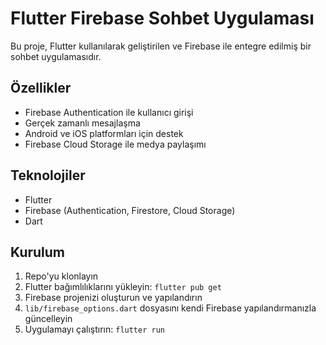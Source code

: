 # Flutter Firebase Sohbet Uygulaması

Bu proje, Flutter kullanılarak geliştirilen ve Firebase ile entegre edilmiş bir sohbet uygulamasıdır.

## Özellikler

- Firebase Authentication ile kullanıcı girişi
- Gerçek zamanlı mesajlaşma
- Android ve iOS platformları için destek
- Firebase Cloud Storage ile medya paylaşımı

## Teknolojiler

- Flutter
- Firebase (Authentication, Firestore, Cloud Storage)
- Dart

## Kurulum

1. Repo'yu klonlayın
2. Flutter bağımlılıklarını yükleyin: `flutter pub get`
3. Firebase projenizi oluşturun ve yapılandırın
4. `lib/firebase_options.dart` dosyasını kendi Firebase yapılandırmanızla güncelleyin
5. Uygulamayı çalıştırın: `flutter run`


